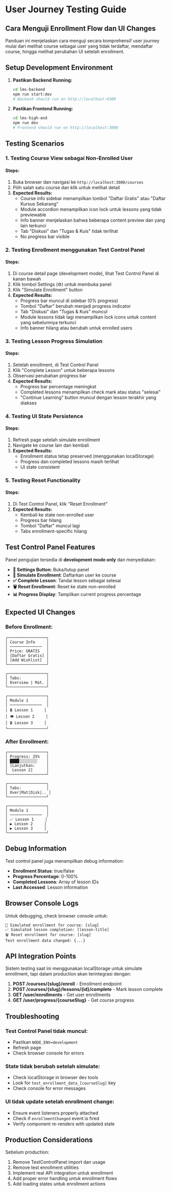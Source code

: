 # User Journey Testing Guide

## Cara Menguji Enrollment Flow dan UI Changes

Panduan ini menjelaskan cara menguji secara komprehensif user journey mulai dari melihat course sebagai user yang tidak terdaftar, mendaftar course, hingga melihat perubahan UI setelah enrollment.

## Setup Development Environment

1. **Pastikan Backend Running:**
   ```bash
   cd lms-backend
   npm run start:dev
   # Backend should run on http://localhost:4300
   ```

2. **Pastikan Frontend Running:**
   ```bash
   cd lms-high-end
   npm run dev
   # Frontend should run on http://localhost:3000
   ```

## Testing Scenarios

### 1. Testing Course View sebagai Non-Enrolled User

#### Steps:
1. Buka browser dan navigasi ke `http://localhost:3000/courses`
2. Pilih salah satu course dan klik untuk melihat detail
3. **Expected Results:**
   - Course info sidebar menampilkan tombol "Daftar Gratis" atau "Daftar Kursus Sekarang"
   - Module accordion menampilkan icon lock untuk lessons yang tidak previewable
   - Info banner menjelaskan bahwa beberapa content preview dan yang lain terkunci
   - Tab "Diskusi" dan "Tugas & Kuis" tidak terlihat
   - No progress bar visible

### 2. Testing Enrollment menggunakan Test Control Panel

#### Steps:
1. Di course detail page (development mode), lihat Test Control Panel di kanan bawah
2. Klik tombol Settings (⚙️) untuk membuka panel
3. Klik "Simulate Enrollment" button
4. **Expected Results:**
   - Progress bar muncul di sidebar (0% progress)
   - Tombol "Daftar" berubah menjadi progress indicator
   - Tab "Diskusi" dan "Tugas & Kuis" muncul
   - Module lessons tidak lagi menampilkan lock icons untuk content yang sebelumnya terkunci
   - Info banner hilang atau berubah untuk enrolled users

### 3. Testing Lesson Progress Simulation

#### Steps:
1. Setelah enrollment, di Test Control Panel
2. Klik "Complete Lesson" untuk beberapa lessons
3. Observasi perubahan progress bar
4. **Expected Results:**
   - Progress bar percentage meningkat
   - Completed lessons menampilkan check mark atau status "selesai"
   - "Continue Learning" button muncul dengan lesson terakhir yang diakses

### 4. Testing UI State Persistence

#### Steps:
1. Refresh page setelah simulate enrollment
2. Navigate ke course lain dan kembali
3. **Expected Results:**
   - Enrollment status tetap preserved (menggunakan localStorage)
   - Progress dan completed lessons masih terlihat
   - UI state consistent

### 5. Testing Reset Functionality

#### Steps:
1. Di Test Control Panel, klik "Reset Enrollment"
2. **Expected Results:**
   - Kembali ke state non-enrolled user
   - Progress bar hilang
   - Tombol "Daftar" muncul lagi
   - Tabs enrollment-specific hilang

## Test Control Panel Features

Panel pengujian tersedia di **development mode only** dan menyediakan:

- **🔧 Settings Button**: Buka/tutup panel
- **👤 Simulate Enrollment**: Daftarkan user ke course
- **✅ Complete Lesson**: Tandai lesson sebagai selesai
- **🗑️ Reset Enrollment**: Reset ke state non-enrolled
- **📊 Progress Display**: Tampilkan current progress percentage

## Expected UI Changes

### Before Enrollment:
```
┌─────────────────┐
│ Course Info     │
│ ──────────────  │
│ Price: GRATIS   │
│ [Daftar Gratis] │
│ [Add Wishlist]  │
└─────────────────┘

┌─────────────────┐
│ Tabs:           │
│ Overview | Mat. │
└─────────────────┘

┌─────────────────┐
│ Module 1        │
│ ──────────────  │
│ 🔒 Lesson 1     │
│ 👁️ Lesson 2     │
│ 🔒 Lesson 3     │
└─────────────────┘
```

### After Enrollment:
```
┌─────────────────┐
│ Progress: 25%   │
│ ████░░░░░░░░    │
│ [Lanjutkan:     │
│  Lesson 2]      │
└─────────────────┘

┌─────────────────┐
│ Tabs:           │
│ Over|Mat|Disk|.. │
└─────────────────┘

┌─────────────────┐
│ Module 1        │
│ ──────────────  │
│ ✅ Lesson 1     │
│ ▶️ Lesson 2     │
│ ▶️ Lesson 3     │
└─────────────────┘
```

## Debug Information

Test control panel juga menampilkan debug information:
- **Enrollment Status**: true/false
- **Progress Percentage**: 0-100%
- **Completed Lessons**: Array of lesson IDs
- **Last Accessed**: Lesson information

## Browser Console Logs

Untuk debugging, check browser console untuk:
```
🎉 Simulated enrollment for course: [slug]
✅ Simulated lesson completion: [lesson-title]
🗑️ Reset enrollment for course: [slug]
Test enrollment data changed: {...}
```

## API Integration Points

Sistem testing saat ini menggunakan localStorage untuk simulate enrollment, tapi dalam production akan terintegrasi dengan:

1. **POST /courses/{slug}/enroll** - Enrollment endpoint
2. **POST /courses/{slug}/lessons/{id}/complete** - Mark lesson complete
3. **GET /user/enrollments** - Get user enrollments
4. **GET /user/progress/{courseSlug}** - Get course progress

## Troubleshooting

### Test Control Panel tidak muncul:
- Pastikan `NODE_ENV=development`
- Refresh page
- Check browser console for errors

### State tidak berubah setelah simulate:
- Check localStorage in browser dev tools
- Look for `test_enrollment_data_[courseSlug]` key
- Check console for error messages

### UI tidak update setelah enrollment change:
- Ensure event listeners properly attached
- Check if `enrollmentChanged` event is fired
- Verify component re-renders with updated state

## Production Considerations

Sebelum production:
1. Remove TestControlPanel import dan usage
2. Remove test enrollment utilities
3. Implement real API integration untuk enrollment
4. Add proper error handling untuk enrollment flows
5. Add loading states untuk enrollment actions
